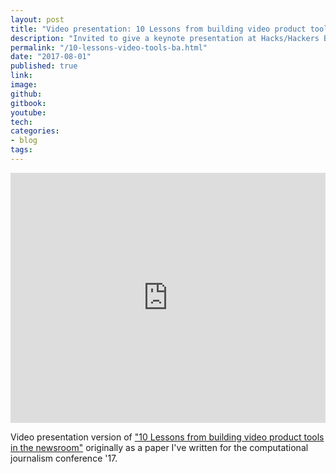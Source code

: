 ```yaml
---
layout: post
title: "Video presentation: 10 Lessons from building video product tools in the newsroom."
description: "Invited to give a keynote presentation at Hacks/Hackers Buenos Aires Media Party 2017"
permalink: "/10-lessons-video-tools-ba.html"
date: "2017-08-01"
published: true
link:
image: 
github:
gitbook: 
youtube: 
tech: 
categories:
- blog
tags:
---
```



<!-- <iframe width="100%" height="400" src="https://www.youtube.com/embed/jryiz5kC1V8?rel=0" frameborder="0" allowfullscreen></iframe> -->


<iframe src="https://player.vimeo.com/video/234150382" width="100%" height="400" frameborder="0" webkitallowfullscreen mozallowfullscreen allowfullscreen></iframe>


Video presentation version of ["10 Lessons from building video product tools in the newsroom"](/10-lessons-video-tools.html) originally as a paper I've written for the computational journalism conference '17.